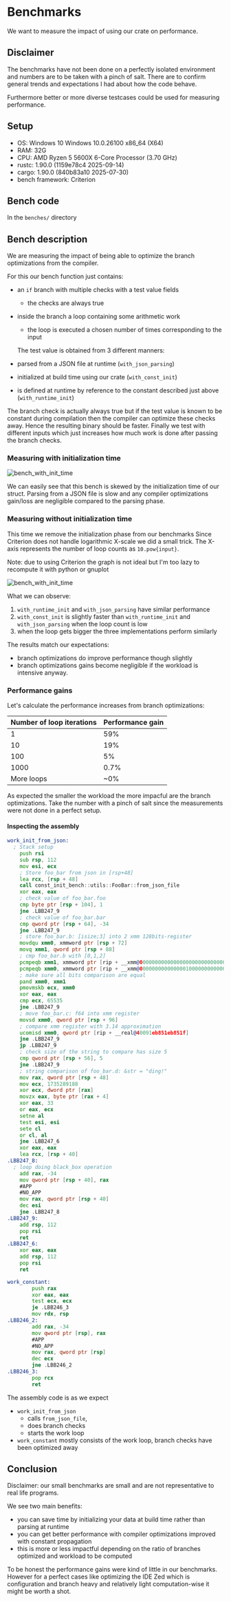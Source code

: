 # Benchmarks

We want to measure the impact of using our crate on performance.

## Disclaimer

The benchmarks have not been done on a perfectly isolated environment and numbers are to be taken with a pinch of salt.
There are to confirm general trends and expectations I
had about how the code behave.

Furthermore better or more diverse testcases could be used for measuring performance.

## Setup

- OS: Windows 10 Windows 10.0.26100 x86_64 (X64)
- RAM: 32G
- CPU: AMD Ryzen 5 5600X 6-Core Processor (3.70 GHz)
- rustc: 1.90.0 (1159e78c4 2025-09-14)
- cargo: 1.90.0 (840b83a10 2025-07-30)
- bench framework: Criterion

## Bench code

In the `benches/` directory

## Bench description

We are measuring the impact of being able to optimize the branch optimizations from the compiler.

For this our bench function just contains:

- an `if` branch with multiple checks with a test value fields
  - the checks are always true
- inside the branch a loop containing some arithmetic work
  - the loop is executed a chosen number of times corresponding to the input

  The test value is obtained from 3 different manners:

- parsed from a JSON file at runtime (`with_json_parsing`)
- initialized at build time using our crate (`with_const_init`)
- is defined at runtime by reference to the constant described just above (`with_runtime_init`)

The branch check is actually always true but if the test value is known to be constant during compilation then the compiler can optimize these checks away.
Hence the resulting binary should be faster.
Finally we test with different inputs which just increases how much work is done
after passing the branch checks.

### Measuring with initialization time

![bench_with_init_time](assets/bench_with_init_time.svg)

We can easily see that this bench is skewed by the initialization time of our struct.
Parsing from a JSON file is slow and any compiler optimizations gain/loss are negligible
compared to the parsing phase.

### Measuring without initialization time

This time we remove the initialization phase from our benchmarks
Since Criterion does not handle logarithmic X-scale we did a small trick.
The X-axis represents the number of loop counts as `10.pow{input}`.

Note: due to using Criterion the graph is not ideal but I'm too lazy to recompute it with python or gnuplot

![bench_with_init_time](assets/bench_without_init_time_log.svg)

What we can observe:

1. `with_runtime_init` and `with_json_parsing` have similar performance
2. `with_const_init` is slightly faster than `with_runtime_init` and `with_json_parsing` when the loop count is low
3. when the loop gets bigger the three implementations perform similarly

The results match our expectations:

- branch optimizations do improve performance though slightly
- branch optimizations gains become negligible if the workload
  is intensive anyway.

### Performance gains

Let's calculate the performance increases from branch optimizations:

| Number of loop iterations | Performance gain |
| ------------------------- | ---------------- |
| 1                         | 59%              |
| 10                        | 19%              |
| 100                       | 5%               |
| 1000                      | 0.7%             |
| More loops                | ~0%              |

As expected the smaller the workload the more impacful are the branch optimizations.
Take the number with a pinch of salt since the measurements were not done in a perfect setup.

#### Inspecting the assembly

```asm
work_init_from_json:
  ; Stack setup
	push rsi
	sub rsp, 112
	mov esi, ecx
	; Store foo_bar from json in [rsp+48]
	lea rcx, [rsp + 48]
	call const_init_bench::utils::FooBar::from_json_file
	xor eax, eax
	; check value of foo_bar.foo
	cmp byte ptr [rsp + 104], 1
	jne .LBB247_9
	; check value of foo_bar.bar
	cmp qword ptr [rsp + 64], -34
	jne .LBB247_9
	; store foo_bar.b: [isize;3] into 2 xmm 128bits-register
	movdqu xmm0, xmmword ptr [rsp + 72]
	movq xmm1, qword ptr [rsp + 88]
	; cmp foo_bar.b with [0,1,2]
	pcmpeqb xmm1, xmmword ptr [rip + __xmm@00000000000000000000000000000002]
	pcmpeqb xmm0, xmmword ptr [rip + __xmm@00000000000000010000000000000000]
	; make sure all bits comparison are equal
	pand xmm0, xmm1
	pmovmskb ecx, xmm0
	xor eax, eax
	cmp ecx, 65535
	jne .LBB247_9
	; move foo_bar.c: f64 into xmm register
	movsd xmm0, qword ptr [rsp + 96]
	; compare xmm register with 3.14 approximation
	ucomisd xmm0, qword ptr [rip + __real@40091eb851eb851f]
	jne .LBB247_9
	jp .LBB247_9
	; check size of the string to compare has size 5
	cmp qword ptr [rsp + 56], 5
	jne .LBB247_9
	; string comparison of foo_bar.d: &str = "ding!"
	mov rax, qword ptr [rsp + 48]
	mov ecx, 1735289188
	xor ecx, dword ptr [rax]
	movzx eax, byte ptr [rax + 4]
	xor eax, 33
	or eax, ecx
	setne al
	test esi, esi
	sete cl
	or cl, al
	jne .LBB247_6
	xor eax, eax
	lea rcx, [rsp + 40]
.LBB247_8:
  ; loop doing black_box operation
	add rax, -34
	mov qword ptr [rsp + 40], rax
	#APP
	#NO_APP
	mov rax, qword ptr [rsp + 40]
	dec esi
	jne .LBB247_8
.LBB247_9:
	add rsp, 112
	pop rsi
	ret
.LBB247_6:
	xor eax, eax
	add rsp, 112
	pop rsi
	ret

work_constant:
		push rax
		xor eax, eax
		test ecx, ecx
		je .LBB246_3
		mov rdx, rsp
.LBB246_2:
		add rax, -34
		mov qword ptr [rsp], rax
		#APP
		#NO_APP
		mov rax, qword ptr [rsp]
		dec ecx
		jne .LBB246_2
.LBB246_3:
		pop rcx
		ret
```

The assembly code is as we expect

- `work_init_from_json`
  - calls `from_json_file`,
  - does branch checks
  - starts the work loop
- `work_constant` mostly consists of the work loop, branch checks have been optimized away

## Conclusion

Disclaimer: our small benchmarks are small and are not representative to real life programs.

We see two main benefits:

- you can save time by initializing your data at build time rather than parsing at runtime
- you can get better performance with compiler optimizations improved with constant propagation
- this is more or less impactful depending on the ratio of branches optimized and workload to be computed

To be honest the performance gains were kind of little in our benchmarks.
However for a perfect cases like optimizing the IDE Zed which is configuration and branch heavy and relatively light computation-wise
it might be worth a shot.
